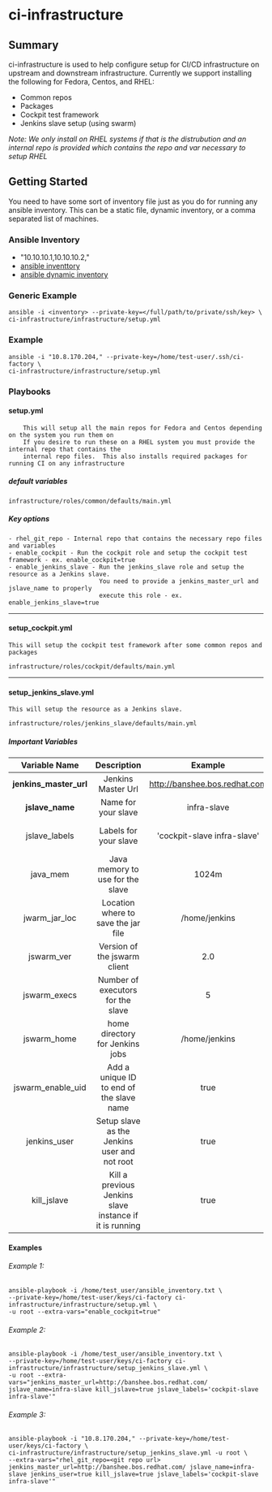 # ci-infrastructure

## Summary

ci-infrastructure is used to help configure setup for CI/CD infrastructure on upstream and downstream infrastructure.
Currently we support installing the following for Fedora, Centos, and RHEL:

 - Common repos
 - Packages
 - Cockpit test framework
 - Jenkins slave setup (using swarm)

_Note: We only install on RHEL systems if that is the distrubution and an internal repo is provided which contains the repo and var necessary to setup RHEL_



## Getting Started

You need to have some sort of inventory file just as you do for running any ansible inventory.
This can be a static file, dynamic inventory, or a comma separated list of machines.

### Ansible Inventory

- "10.10.10.1,10.10.10.2,"
- [ansible inventtory](http://docs.ansible.com/ansible/intro_inventory.html)
- [ansible dynamic inventory](http://docs.ansible.com/ansible/intro_dynamic_inventory.html)

### Generic Example
```
ansible -i <inventory> --private-key=</full/path/to/private/ssh/key> \
ci-infrastructure/infrastructure/setup.yml

```

### Example

```
ansible -i "10.8.170.204," --private-key=/home/test-user/.ssh/ci-factory \
ci-infrastructure/infrastructure/setup.yml

```

### Playbooks

####  setup.yml
        This will setup all the main repos for Fedora and Centos depending on the system you run them on
        If you desire to run these on a RHEL system you must provide the internal repo that contains the
        internal repo files.  This also installs required packages for running CI on any infrastructure

##### default variables
```
infrastructure/roles/common/defaults/main.yml
```

##### Key options
    - rhel_git_repo - Internal repo that contains the necessary repo files and variables
    - enable_cockpit - Run the cockpit role and setup the cockpit test framework - ex. enable_cockpit=true
    - enable_jenkins_slave - Run the jenkins_slave role and setup the resource as a Jenkins slave.
                             You need to provide a jenkins_master_url and jslave_name to properly
                             execute this role - ex. enable_jenkins_slave=true
_______

#### setup_cockpit.yml
    This will setup the cockpit test framework after some common repos and packages

```
infrastructure/roles/cockpit/defaults/main.yml
```
_______

#### setup_jenkins_slave.yml
    This will setup the resource as a Jenkins slave.

```
infrastructure/roles/jenkins_slave/defaults/main.yml
```

##### Important Variables

| Variable Name          | Description                                                     | Example                       | Default                       | Required |
|:----------------------:|:---------------------------------------------------------------:|:-----------------------------:|:-----------------------------:|:--------:|
| **jenkins_master_url** |     Jenkins Master Url                                          | http://banshee.bos.redhat.com |   None                        | Yes      |
| **jslave_name**        |     Name for your slave                                         | infra-slave                   |   None                        | Yes      |
| jslave_labels          |     Labels for your slave                                       | 'cockpit-slave infra-slave'   |   'cockpit-slave infra-slave' | No       |
| java_mem               |     Java memory to use for the slave                            | 1024m                         |   2048m                       | No       |
| jwarm_jar_loc          |     Location where to save the jar file                         | /home/jenkins                 |   /home/jenkins               | No       |
| jswarm_ver             |     Version of the jswarm client                                | 2.0                           |   2.0                         | No       |
| jswarm_execs           |     Number of executors for the slave                           | 5                             |   10                          | No       |
| jswarm_home            |     home directory for Jenkins jobs                             | /home/jenkins                 |   /home/jenkins               | No       |
| jswarm_enable_uid      |     Add a unique ID to end of the slave name                    | true                          |   false                       | No       |
| jenkins_user           |     Setup slave as the Jenkins user and not root                | true                          |   false                       | No       |
| kill_jslave            |     Kill a previous Jenkins slave instance if it is running     | true                          |   false                       | No       |


#### Examples

###### Example 1:

```
ansible-playbook -i /home/test_user/ansible_inventory.txt \
--private-key=/home/test-user/keys/ci-factory ci-infrastructure/infrastructure/setup.yml \
-u root --extra-vars="enable_cockpit=true"
```


###### Example 2:

```
ansible-playbook -i /home/test_user/ansible_inventory.txt \
--private-key=/home/test-user/keys/ci-factory ci-infrastructure/infrastructure/setup_jenkins_slave.yml \
-u root --extra-vars="jenkins_master_url=http://banshee.bos.redhat.com/ jslave_name=infra-slave kill_jslave=true jslave_labels='cockpit-slave infra-slave'"
```

###### Example 3:

```
ansible-playbook -i "10.8.170.204," --private-key=/home/test-user/keys/ci-factory \
ci-infrastructure/infrastructure/setup_jenkins_slave.yml -u root \
--extra-vars="rhel_git_repo=<git repo url> jenkins_master_url=http://banshee.bos.redhat.com/ jslave_name=infra-slave jenkins_user=true kill_jslave=true jslave_labels='cockpit-slave infra-slave'"
```
